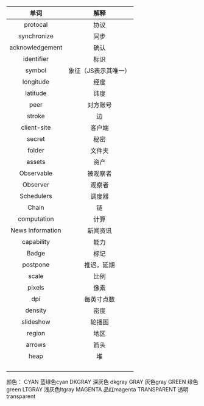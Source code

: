 |单词|解释|
|:--:|:--:|
|protocal|协议|
|synchronize|同步|
|acknowledgement|确认|
|identifier|标识|
|symbol|象征（JS表示其唯一）|
|longitude|经度|
|latitude|纬度|
|peer|对方账号|
|stroke|边|
|client-site|客户端|
|secret|秘密|
|folder|文件夹|
|assets|资产|
|Observable|被观察者|
|Observer|观察者|
|Schedulers|调度器|
|Chain|链|
|computation|计算|
|News Information|新闻资讯|
|capability|能力|
|Badge|标记|
|postpone|推迟，延期|
|scale|比例|
|pixels|像素|
|dpi|每英寸点数|
|density|密度|
|slideshow|轮播图|
|region|地区|
|arrows|箭头|
|heap|堆|
|||
|||
|||
|||


颜色：
CYAN								蓝绿色cyan
DKGRAY								深灰色 dkgray
GRAY								灰色gray
GREEN								绿色green
LTGRAY								浅灰色ltgray
MAGENTA							品红magenta
TRANSPARENT						透明transparent

